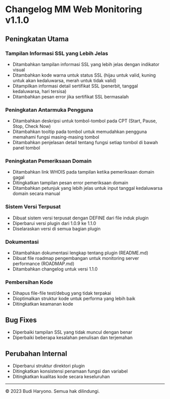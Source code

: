 # Changelog MM Web Monitoring v1.1.0

## Peningkatan Utama

### Tampilan Informasi SSL yang Lebih Jelas
- Ditambahkan tampilan informasi SSL yang lebih jelas dengan indikator visual
- Ditambahkan kode warna untuk status SSL (hijau untuk valid, kuning untuk akan kedaluwarsa, merah untuk tidak valid)
- Ditampilkan informasi detail sertifikat SSL (penerbit, tanggal kedaluwarsa, hari tersisa)
- Ditambahkan pesan error jika sertifikat SSL bermasalah

### Peningkatan Antarmuka Pengguna
- Ditambahkan deskripsi untuk tombol-tombol pada CPT (Start, Pause, Stop, Check Now)
- Ditambahkan tooltip pada tombol untuk memudahkan pengguna memahami fungsi masing-masing tombol
- Ditambahkan penjelasan detail tentang fungsi setiap tombol di bawah panel tombol

### Peningkatan Pemeriksaan Domain
- Ditambahkan link WHOIS pada tampilan ketika pemeriksaan domain gagal
- Ditingkatkan tampilan pesan error pemeriksaan domain
- Ditambahkan petunjuk yang lebih jelas untuk input tanggal kedaluwarsa domain secara manual

### Sistem Versi Terpusat
- Dibuat sistem versi terpusat dengan DEFINE dari file induk plugin
- Diperbarui versi plugin dari 1.0.9 ke 1.1.0
- Diselaraskan versi di semua bagian plugin

### Dokumentasi
- Ditambahkan dokumentasi lengkap tentang plugin (README.md)
- Dibuat file roadmap pengembangan untuk monitoring server performance (ROADMAP.md)
- Ditambahkan changelog untuk versi 1.1.0

### Pembersihan Kode
- Dihapus file-file test/debug yang tidak terpakai
- Dioptimalkan struktur kode untuk performa yang lebih baik
- Ditingkatkan keamanan kode

## Bug Fixes
- Diperbaiki tampilan SSL yang tidak muncul dengan benar
- Diperbaiki beberapa kesalahan penulisan dan terjemahan

## Perubahan Internal
- Diperbarui struktur direktori plugin
- Ditingkatkan konsistensi penamaan fungsi dan variabel
- Ditingkatkan kualitas kode secara keseluruhan

---

© 2023 Budi Haryono. Semua hak dilindungi.